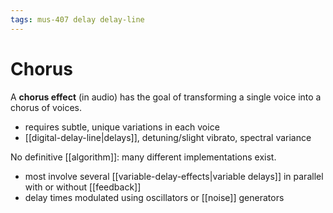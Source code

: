 ```yaml
---
tags: mus-407 delay delay-line
---
```


# Chorus

A **chorus effect** (in audio) has the goal of transforming a single voice into a chorus of voices.

- requires subtle, unique variations in each voice
- [[digital-delay-line|delays]], detuning/slight vibrato, spectral variance

No definitive [[algorithm]]: many different implementations exist.

- most involve several [[variable-delay-effects|variable delays]] in parallel with or without [[feedback]]
- delay times modulated using oscillators or [[noise]] generators
